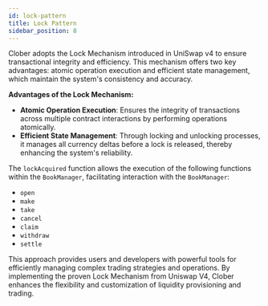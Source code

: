 ```yaml
---
id: lock-pattern
title: Lock Pattern
sidebar_position: 8
---
```


Clober adopts the Lock Mechanism introduced in UniSwap v4 to ensure transactional integrity and efficiency. This mechanism offers two key advantages: atomic operation execution and efficient state management, which maintain the system's consistency and accuracy.

**Advantages of the Lock Mechanism:**

- **Atomic Operation Execution**: Ensures the integrity of transactions across multiple contract interactions by performing operations atomically.
- **Efficient State Management**: Through locking and unlocking processes, it manages all currency deltas before a lock is released, thereby enhancing the system's reliability.

The `lockAcquired` function allows the execution of the following functions within the `BookManager`, facilitating interaction with the `BookManager`:

- `open`
- `make`
- `take`
- `cancel`
- `claim`
- `withdraw`
- `settle`

This approach provides users and developers with powerful tools for efficiently managing complex trading strategies and operations. By implementing the proven Lock Mechanism from Uniswap V4, Clober enhances the flexibility and customization of liquidity provisioning and trading.
